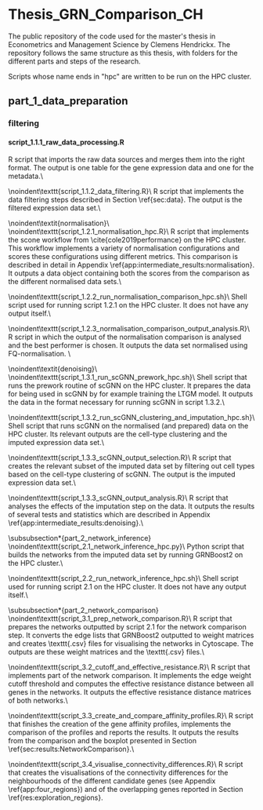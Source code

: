 # Thesis_GRN_Comparison_CH
The public repository of the code used for the master's thesis in Econometrics and Management Science by Clemens Hendrickx. 
The repository follows the same structure as this thesis, with folders for the different parts and steps of the research. 

Scripts whose name ends in "hpc" are written to be run on the HPC cluster.

## part\_1\_data\_preparation

### filtering
#### script\_1.1.1\_raw\_data\_processing.R
R script that imports the raw data sources and merges them into the right format. The output is one table for the gene expression data and one for the metadata.\\

\noindent\texttt{script\_1.1.2\_data\_filtering.R}\\
R script that implements the data filtering steps described in Section \ref{sec:data}. The output is the filtered expression data set.\\

\noindent\textit{normalisation}\\
\noindent\texttt{script\_1.2.1\_normalisation\_hpc.R}\\
R script that implements the scone workflow from \cite{cole2019performance} on the HPC cluster. This workflow implements a variety of normalisation configurations and scores these configurations using different metrics. This comparison is described in detail in Appendix \ref{app:intermediate_results:normalisation}. It outputs a data object containing both the scores from the comparison as the different normalised data sets.\\

\noindent\texttt{script\_1.2.2\_run\_normalisation\_comparison\_hpc.sh}\\
Shell script used for running script 1.2.1 on the HPC cluster. It does not have any output itself.\\

\noindent\texttt{script\_1.2.3\_normalisation\_comparison\_output\_analysis.R}\\
R script in which the output of the normalisation comparison is analysed and the best performer is chosen. It outputs the data set normalised using FQ-normalisation. \\

\noindent\textit{denoising}\\
\noindent\texttt{script\_1.3.1\_run\_scGNN\_prework\_hpc.sh}\\
Shell script that runs the prework routine of scGNN on the HPC cluster. It prepares the data for being used in scGNN by for example training the LTGM model. It outputs the data in the format necessary for running scGNN in script 1.3.2.\\

\noindent\texttt{script\_1.3.2\_run\_scGNN\_clustering\_and\_imputation\_hpc.sh}\\
Shell script that runs scGNN on the normalised (and prepared) data on the HPC cluster. Its relevant outputs are the cell-type clustering and the imputed expression data set.\\

\noindent\texttt{script\_1.3.3\_scGNN\_output\_selection.R}\\
R script that creates the relevant subset of the imputed data set by filtering out cell types based on the cell-type clustering of scGNN. The output is the imputed expression data set.\\

\noindent\texttt{script\_1.3.3\_scGNN\_output\_analysis.R}\\
R script that analyses the effects of the imputation step on the data. It outputs the results of several tests and statistics which are described in Appendix \ref{app:intermediate_results:denoising}.\\

\subsubsection*{part\_2\_network\_inference}
\noindent\texttt{script\_2.1\_network\_inference\_hpc.py}\\
Python script that builds the networks from the imputed data set by running GRNBoost2 on the HPC cluster.\\

\noindent\texttt{script\_2.2\_run\_network\_inference\_hpc.sh}\\
Shell script used for running script 2.1 on the HPC cluster. It does not have any output itself.\\

\subsubsection*{part\_2\_network\_comparison}
\noindent\texttt{script\_3.1\_prep\_network\_comparison.R}\\
R script that prepares the networks outputted by script 2.1 for the network comparison step. It converts the edge lists that GRNBoost2 outputted to weight matrices and creates \texttt{.csv} files for visualising the networks in Cytoscape.
The outputs are these weight matrices and the \texttt{.csv} files.\\

\noindent\texttt{script\_3.2\_cutoff\_and\_effective\_resistance.R}\\
R script that implements part of the network comparison. It implements the edge weight cutoff threshold and computes the effective resistance distance between all genes in the networks. It outputs the effective resistance distance matrices of both networks.\\

\noindent\texttt{script\_3.3\_create\_and\_compare\_affinity\_profiles.R}\\
R script that finishes the creation of the gene affinity profiles, implements the comparison of the profiles and reports the results. It outputs the results from the comparison and the boxplot presented in Section \ref{sec:results:NetworkComparison}.\\

\noindent\texttt{script\_3.4\_visualise\_connectivity\_differences.R}\\
R script that creates the visualisations of the connectivity differences for the neighbourhoods of the different candidate genes (see Appendix \ref{app:four_regions}) and of the overlapping genes reported in Section \ref{res:exploration_regions}.
